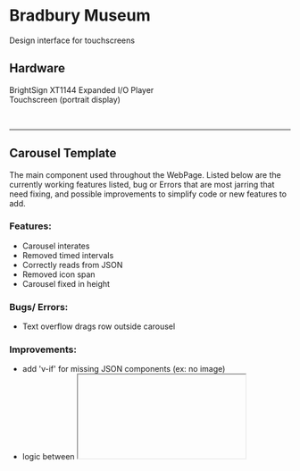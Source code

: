 # Bradbury Museum

Design interface for touchscreens

## Hardware
BrightSign XT1144 Expanded I/O Player  
Touchscreen (portrait display)

<br>
<hr>

## Carousel Template
The main component used throughout the WebPage.
Listed below are the currently working features listed, bug or Errors that are most jarring that need fixing, and possible improvements to simplify code or new features to add.

### Features:
- Carousel interates
- Removed timed intervals
- Correctly reads from JSON
- Removed icon span
- Carousel fixed in height

### Bugs/ Errors:
- Text overflow drags row outside carousel

### Improvements:
- add 'v-if' for missing JSON components (ex: no image)
- logic between <iframe> or <video> or <img> for media div
- option to move media div left or right side
- Remove duplicated code block for 'carousel-item active' 
